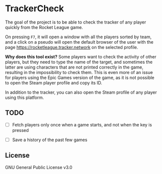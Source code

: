 # TrackerCheck

The goal of the project is to be able to check the tracker of any player
quickly from the Rocket League game.

On pressing `F7`, it will open a window with all the players sorted by team,
and a click on a pseudo will open the default browser of the user with the page
https://rocketleague.tracker.network on the selected profile.

**Why does this tool exist?** Some players want to check the activity of other
players, but they need to type the name of the target, and sometimes the
latter are using characters that are not printed correctly in the game,
resulting in the impossibility to check them. This is even more of an issue for
players using the Epic Games version of the game, as it is not possible to open
the Steam player profile and copy its ID.

In addition to the tracker, you can also open the Steam profile of any player
using this platform.

## TODO

- [ ] Fetch players only once when a game starts, and not when the key is pressed

- [ ] Save a history of the past few games

## License

GNU General Public License v3.0
